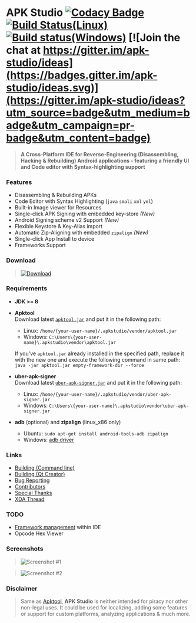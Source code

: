 # APK Studio [![Codacy Badge](https://api.codacy.com/project/badge/Grade/9709de5012824c36b54fda9c2c6390bf)](https://app.codacy.com/app/Surendrajat/apkstudio?utm_source=github.com&utm_medium=referral&utm_content=Surendrajat/apkstudio&utm_campaign=badger) [![Build Status(Linux)](https://travis-ci.org/Surendrajat/ApkStudio.svg)](https://travis-ci.org/Surendrajat/ApkStudio) [![Build status(Windows)](https://ci.appveyor.com/api/projects/status/mnr254lm0mlshmfb?svg=true)](https://ci.appveyor.com/project/Surendrajat/apkstudio) [![Join the chat at https://gitter.im/apk-studio/ideas](https://badges.gitter.im/apk-studio/ideas.svg)](https://gitter.im/apk-studio/ideas?utm_source=badge&utm_medium=badge&utm_campaign=pr-badge&utm_content=badge)
>**A Cross-Platform IDE for Reverse-Engineering (Disassembling, Hacking & Rebuilding)  Android applications  - featuring a friendly UI and Code editor with Syntax-highlighting support**

### Features
- Disassembling & Rebuilding APKs
- Code Editor with Syntax Highlighting (`java` `smali` `xml` `yml`)
-  Built-in Image viewer for Resources
- Single-click APK Signing with embedded key-store *(New)*
- Android Signing scheme v2 Support *(New)*
- Flexible Keystore & Key-Alias import
- Automatic Zip-Aligning with embedded `zipalign` *(New)*
- Single-click App Install to device
- Frameworks Support

### Download
 >[![Download](https://img.shields.io/github/release/surendrajat/apkstudio/all.svg?longCache=true&style=for-the-badge)](https://github.com/Surendrajat/apkstudio/releases)

### Requirements
- **JDK >= 8**
- **Apktool**  
  Download latest [`apktool.jar`](https://bitbucket.org/iBotPeaches/apktool/downloads/) and put it in the following path:  
    - Linux: `/home/{your-user-name}/.apkstudio/vendor/apktool.jar`  
    - Windows: `C:\Users\{your-user-name}\.apkstudio\vendor\apktool.jar`

    If you've `apktool.jar` already installed in the specified path, replace it with the new one and execute the following command in same path:   `java -jar apktool.jar empty-framework-dir --force`
- **uber-apk-signer**  
  Download latest [`uber-apk-signer.jar`](https://github.com/patrickfav/uber-apk-signer/releases) and put it in the following path:  
    - Linux: `/home/{your-user-name}/.apkstudio/vendor/uber-apk-signer.jar`  
    - Windows: `C:\Users\{your-user-name}\.apkstudio\vendor\uber-apk-signer.jar`
- **adb** (optional) and **zipalign** (linux_x86 only) 
    - Ubuntu: `sudo apt-get install android-tools-adb zipalign`  
    - Windows: [adb driver](https://lifehacker.com/the-easiest-way-to-install-androids-adb-and-fastboot-to-1586992378)

### Links
- [Building (Command line)](https://github.com/Surendrajat/ApkStudio/wiki/Building#building-linux)
- [Building (Qt Creator)](https://github.com/Surendrajat/ApkStudio/wiki/Building#building-with-qt-creator)
- [Bug Reporting](https://github.com/surendrajat/apkstudio/issues)
- [Contributors](https://github.com/Surendrajat/ApkStudio/graphs/contributors)
- [Special Thanks](https://github.com/Surendrajat/ApkStudio/wiki/SpecialThanks)
- [XDA Thread](https://forum.xda-developers.com/showthread.php?t=3761033)

### TODO
- [Framework management](https://ibotpeaches.github.io/Apktool/documentation/#frameworks) within IDE
- Opcode Hex Viewer

### Screenshots
>![Screenshot #1](https://raw.githubusercontent.com/surendrajat/apkstudio/master/external/screenshots/apkstudio881.png "Screenshot #1")

>![Screenshot #2](https://raw.githubusercontent.com/surendrajat/apkstudio/master/external/screenshots/apkstudio882.png "Screenshot #2")

### Disclaimer
>Same as [Apktool](http://ibotpeaches.github.io/Apktool/), **APK Studio** is neither intended for piracy nor other non-legal uses. It could be used for localizing, adding some features or support for custom platforms, analyzing applications &amp; much more.
